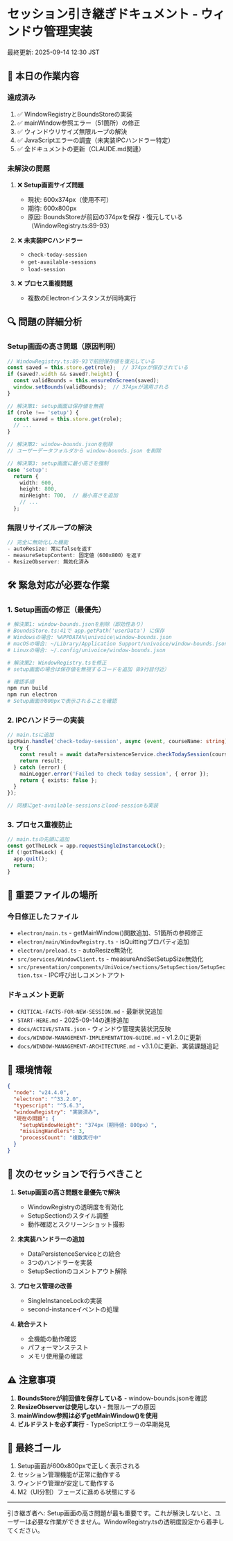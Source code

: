 # セッション引き継ぎドキュメント - ウィンドウ管理実装
最終更新: 2025-09-14 12:30 JST

## 🎯 本日の作業内容

### 達成済み
1. ✅ WindowRegistryとBoundsStoreの実装
2. ✅ mainWindow参照エラー（51箇所）の修正
3. ✅ ウィンドウリサイズ無限ループの解決
4. ✅ JavaScriptエラーの調査（未実装IPCハンドラー特定）
5. ✅ 全ドキュメントの更新（CLAUDE.md関連）

### 未解決の問題
1. ❌ **Setup画面サイズ問題**
   - 現状: 600x374px（使用不可）
   - 期待: 600x800px
   - 原因: BoundsStoreが前回の374pxを保存・復元している（WindowRegistry.ts:89-93）

2. ❌ **未実装IPCハンドラー**
   - `check-today-session`
   - `get-available-sessions`
   - `load-session`

3. ❌ **プロセス重複問題**
   - 複数のElectronインスタンスが同時実行

## 🔍 問題の詳細分析

### Setup画面の高さ問題（原因判明）
```typescript
// WindowRegistry.ts:89-93で前回保存値を復元している
const saved = this.store.get(role);  // 374pxが保存されている
if (saved?.width && saved?.height) {
  const validBounds = this.ensureOnScreen(saved);
  window.setBounds(validBounds);  // 374pxが適用される
}

// 解決策1: setup画面は保存値を無視
if (role !== 'setup') {
  const saved = this.store.get(role);
  // ...
}

// 解決策2: window-bounds.jsonを削除
// ユーザーデータフォルダから window-bounds.json を削除

// 解決策3: setup画面に最小高さを強制
case 'setup':
  return {
    width: 600,
    height: 800,
    minHeight: 700,  // 最小高さを追加
    // ...
  };
```

### 無限リサイズループの解決
```typescript
// 完全に無効化した機能
- autoResize: 常にfalseを返す
- measureSetupContent: 固定値（600x800）を返す
- ResizeObserver: 無効化済み
```

## 🛠️ 緊急対応が必要な作業

### 1. Setup画面の修正（最優先）
```bash
# 解決策1: window-bounds.jsonを削除（即効性あり）
# BoundsStore.ts:41で app.getPath('userData') に保存
# Windowsの場合: %APPDATA%\univoice\window-bounds.json
# macOSの場合: ~/Library/Application Support/univoice/window-bounds.json
# Linuxの場合: ~/.config/univoice/window-bounds.json

# 解決策2: WindowRegistry.tsを修正
# setup画面の場合は保存値を無視するコードを追加（89行目付近）

# 確認手順
npm run build
npm run electron
# Setup画面が800pxで表示されることを確認
```

### 2. IPCハンドラーの実装
```typescript
// main.tsに追加
ipcMain.handle('check-today-session', async (event, courseName: string) => {
  try {
    const result = await dataPersistenceService.checkTodaySession(courseName);
    return result;
  } catch (error) {
    mainLogger.error('Failed to check today session', { error });
    return { exists: false };
  }
});

// 同様にget-available-sessionsとload-sessionも実装
```

### 3. プロセス重複防止
```typescript
// main.tsの先頭に追加
const gotTheLock = app.requestSingleInstanceLock();
if (!gotTheLock) {
  app.quit();
  return;
}
```

## 📁 重要ファイルの場所

### 今日修正したファイル
- `electron/main.ts` - getMainWindow()関数追加、51箇所の参照修正
- `electron/main/WindowRegistry.ts` - isQuittingプロパティ追加
- `electron/preload.ts` - autoResize無効化
- `src/services/WindowClient.ts` - measureAndSetSetupSize無効化
- `src/presentation/components/UniVoice/sections/SetupSection/SetupSection.tsx` - IPC呼び出しコメントアウト

### ドキュメント更新
- `CRITICAL-FACTS-FOR-NEW-SESSION.md` - 最新状況追加
- `START-HERE.md` - 2025-09-14の進捗追加
- `docs/ACTIVE/STATE.json` - ウィンドウ管理実装状況反映
- `docs/WINDOW-MANAGEMENT-IMPLEMENTATION-GUIDE.md` - v1.2.0に更新
- `docs/WINDOW-MANAGEMENT-ARCHITECTURE.md` - v3.1.0に更新、実装課題追記

## 🔧 環境情報

```json
{
  "node": "v24.4.0",
  "electron": "^33.2.0",
  "typescript": "^5.6.3",
  "windowRegistry": "実装済み",
  "現在の問題": {
    "setupWindowHeight": "374px（期待値: 800px）",
    "missingHandlers": 3,
    "processCount": "複数実行中"
  }
}
```

## 📝 次のセッションで行うべきこと

1. **Setup画面の高さ問題を最優先で解決**
   - WindowRegistryの透明度を有効化
   - SetupSectionのスタイル調整
   - 動作確認とスクリーンショット撮影

2. **未実装ハンドラーの追加**
   - DataPersistenceServiceとの統合
   - 3つのハンドラーを実装
   - SetupSectionのコメントアウト解除

3. **プロセス管理の改善**
   - SingleInstanceLockの実装
   - second-instanceイベントの処理

4. **統合テスト**
   - 全機能の動作確認
   - パフォーマンステスト
   - メモリ使用量の確認

## ⚠️ 注意事項

1. **BoundsStoreが前回値を保存している** - window-bounds.jsonを確認
2. **ResizeObserverは使用しない** - 無限ループの原因
3. **mainWindow参照は必ずgetMainWindow()を使用**
4. **ビルドテストを必ず実行** - TypeScriptエラーの早期発見

## 🎯 最終ゴール

1. Setup画面が600x800pxで正しく表示される
2. セッション管理機能が正常に動作する
3. ウィンドウ管理が安定して動作する
4. M2（UI分割）フェーズに進める状態にする

---

引き継ぎ者へ: Setup画面の高さ問題が最も重要です。これが解決しないと、ユーザーは必要な作業ができません。WindowRegistry.tsの透明度設定から着手してください。